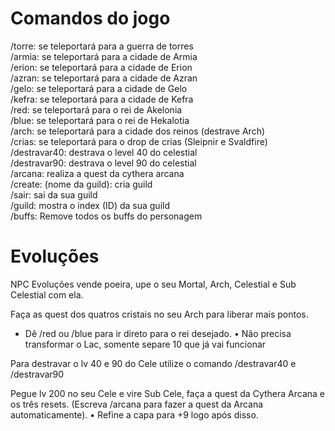 # Comandos do jogo

/torre: se teleportará para a guerra de torres <br/>
/armia: se teleportará para a cidade de Armia <br/>
/erion: se teleportará para a cidade de Erion <br/>
/azran: se teleportará para a cidade de Azran <br/>
/gelo: se teleportará para a cidade de Gelo <br/>
/kefra: se teleportará para a cidade de Kefra <br/>
/red: se teleportará para o rei de Akelonia <br/>
/blue: se teleportará para o rei de Hekalotia <br/>
/arch: se teleportará para a cidade dos reinos (destrave Arch) <br/>
/crias: se teleportará para o drop de crias (Sleipnir e Svaldfire) <br/>
/destravar40: destrava o level 40 do celestial <br/>
/destravar90: destrava  o level 90 do celestial <br/>
/arcana: realiza a quest  da cythera arcana <br/>
/create: (nome da guild): cria guild <br/>
/sair: sai da sua guild <br/>
/guild: mostra o index (ID) da sua guild <br/>
/buffs: Remove todos os buffs do personagem <br/>

# Evoluções 
NPC Evoluções vende poeira, upe o seu Mortal, Arch, Celestial e Sub Celestial com ela.

Faça as quest dos quatros cristais no seu Arch para liberar mais pontos.
- Dê /red ou /blue para ir direto para o rei desejado.
• Não precisa transformar o Lac, somente separe 10 que já vai funcionar

Para destravar o lv 40 e 90 do Cele utilize o comando /destravar40 e /destravar90

Pegue lv 200 no seu Cele e vire Sub Cele, faça a quest da Cythera Arcana e os três resets. (Escreva /arcana para fazer a quest da Arcana automaticamente).
• Refine a capa para +9 logo após disso.
